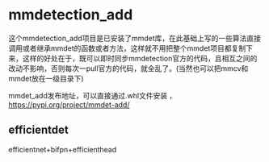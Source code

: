 # mmdetection_add

这个mmdetection_add项目是已安装了mmdet库，在此基础上写的一些算法直接调用或者继承mmdet的函数或者方法，这样就不用把整个mmdet项目都复制下来，这样的好处在于，既可以即时同步mmdetection官方的代码，且相互之间的改动不影响，否则每次一pull官方的代码，就全乱了。(当然也可以把mmcv和mmdet放在一级目录下)

mmdet_add发布地址，可以直接通过.whl文件安装 ，https://pypi.org/project/mmdet-add/

## efficientdet

efficientnet+bifpn+efficienthead

